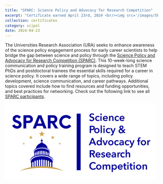 ```yaml
---
title: "SPARC: Science Policy and Advocacy for Research Competition"
excerpt: "Certificate earned April 23rd, 2024 <br/><img src='/images/SPARC.png' width=500>"
collection: certificates
category: scipol
date: 2024-04-23
---
```


The Universities Research Association (URA) seeks to enhance awareness of the science policy engagement process for early career scientists to help bridge the gap between science and policy through the [Science Policy and Advocacy for Research Competition (SPARC)](https://ura-hq.org/science-policy-2/sparc-science-policy-advocacy-for-research-competition/). This 10-week-long science communication and policy training program is designed to teach STEM PhDs and postdoctoral trainees the essential skills required for a career in science policy. It covers a wide range of topics, including policy development, science communication, and career pathways. Additional topics covered include how to find resources and funding opportunities, and best practices for networking. Check out the following link to see all [SPARC participants](https://ura-hq.org/2024-sparc-participants/).

<img src='/images/SPARC.png' width=500>
